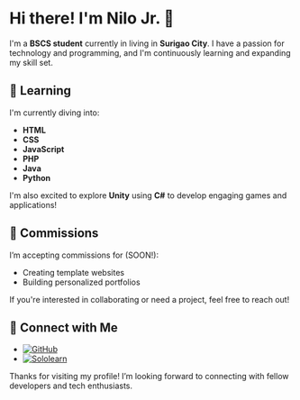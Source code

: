 # Hi there! I'm Nilo Jr. 👋

I'm a **BSCS student** currently in living in **Surigao City**. I have a passion for technology and programming, and I'm continuously learning and expanding my skill set.

## 🌱 Learning

I'm currently diving into:

- **HTML**
- **CSS**
- **JavaScript**
- **PHP**
- **Java**
- **Python**

I'm also excited to explore **Unity** using **C#** to develop engaging games and applications!

## 💼 Commissions

I’m accepting commissions for (SOON!):

- Creating template websites
- Building personalized portfolios

If you're interested in collaborating or need a project, feel free to reach out!

## 🔗 Connect with Me

- [![GitHub](https://img.shields.io/badge/GitHub-%2312100E.svg?style=for-the-badge&logo=github&logoColor=white)](https://github.com/lowmax205)
- [![Sololearn](https://img.shields.io/badge/Sololearn-%23972B1F.svg?style=for-the-badge&logo=Sololearn&logoColor=white)](https://www.sololearn.com/en/profile/2508058)

Thanks for visiting my profile! I’m looking forward to connecting with fellow developers and tech enthusiasts.
